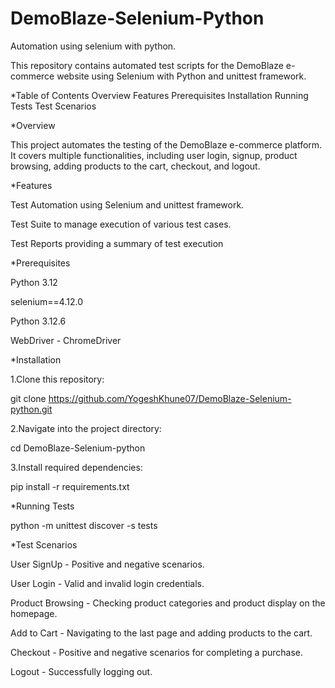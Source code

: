 # DemoBlaze-Selenium-Python   

Automation using selenium with python. 

This repository contains automated test scripts for the DemoBlaze e-commerce website using Selenium with Python and unittest framework.

*Table of Contents
Overview
Features
Prerequisites
Installation
Running Tests
Test Scenarios



*Overview

This project automates the testing of the DemoBlaze e-commerce platform. It covers multiple functionalities, including user login, signup, product browsing, adding products to the cart, checkout, and logout.

*Features

Test Automation using Selenium and unittest framework.

Test Suite to manage execution of various test cases.

Test Reports providing a summary of test execution


*Prerequisites

Python 3.12

selenium==4.12.0

Python 3.12.6

WebDriver - ChromeDriver  

*Installation

1.Clone this repository:

git clone https://github.com/YogeshKhune07/DemoBlaze-Selenium-python.git

2.Navigate into the project directory:

cd DemoBlaze-Selenium-python

3.Install required dependencies:

pip install -r requirements.txt

*Running Tests

python -m unittest discover -s tests

*Test Scenarios

User SignUp - Positive and negative scenarios.

User Login - Valid and invalid login credentials.

Product Browsing - Checking product categories and product display on the homepage.

Add to Cart - Navigating to the last page and adding products to the cart.

Checkout - Positive and negative scenarios for completing a purchase.

Logout - Successfully logging out.
